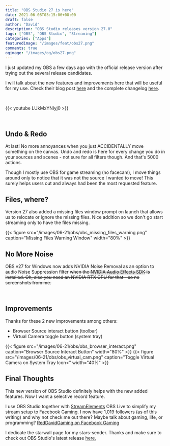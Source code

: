 ```yaml
---
title: "OBS Studio 27 is here"
date: 2021-06-08T03:15:06+08:00
draft: false
author: "David"
description: "OBS Studio releases version 27.0"
tags: ["OBS", "OBS Studio", "Streaming"]
categories: ["Apps"]
featuredimage: "/images/feat/obs27.png"
comments: true
ogimage: "/images/og/obs27.png"
---
```


I just updated my OBS a few days ago with the official release version after trying out the several release candidates.

I will talk about the new features and improvements here that will be useful for my use. Check their blog post [here](https://obsproject.com/blog/obs-studio-27-released) and the complete changelog [here](https://github.com/obsproject/obs-studio/releases/tag/27.0.0).

<br>

{{< youtube LUkMxYNIyj0 >}}

<br>

## Undo & Redo

At last! No more annoyances when you just ACCIDENTALLY move something on the canvas. Undo and redo is here for every change you do in your sources and scenes - not sure for all filters though. And that's 5000 actions.

Though I mostly use OBS for game streaming (no facecam), I move things around only to notice that it was not the source I wanted to move! This surely helps users out and always had been the most requested feature.

## Files, where?

Version 27 also added a missing files window prompt on launch that allows us to relocate or ignore the missing files. Nice addition so we don't go start streaming only to have the files missing.

{{< figure src="/images/06-21/obs/obs_missing_files_warning.png" caption="Missing Files Warning Window" width="80%" >}}

## No More Noise

OBS v27 for Windows now adds NVIDIA Noise Removal as an option to audio Noise Suppression filter <del>when the [NVIDIA Audio Effects SDK](https://www.nvidia.com/en-us/geforce/broadcasting/broadcast-sdk/resources/) is installed. Oh, also you need an NVIDIA RTX GPU for that - so no screenshots from me.</del>

<br>

## Improvements

Thanks for these 2 new improvements among others:

- Browser Source interact button (toolbar)
- Virtual Camera toggle button (system tray)

{{< figure src="/images/06-21/obs/obs_browser_interact.png" caption="Browser Source Interact Button" width="80%" >}}
{{< figure src="/images/06-21/obs/obs_virtual_cam.png" caption="Toggle Virtual Camera on System Tray Icon<" width="40%" >}}

## Final Thoughts

This new version of OBS Studio definitely helps with the new added features. Now I want a selective record feature.

I use OBS Studio together with <a class="link" href="https://streamelements.com/" target="_blank">StreamElements</a> OBS Live to simplify my stream setup to Facebook Gaming. I now have 1,019 followers (as of this writing) and why not check me out there? Maybe talk about gaming, life, or programming? <a class="link" href="https://fb.gg/RedDavidGaming/" target="_blank">RedDavidGaming on Facebook Gaming</a>

I dedicate the starwall page for my stars-sender. Thanks and make sure to check out OBS Studio's latest release <a class="link" href="https://obsproject.com/" target="_blank">here.</a>
